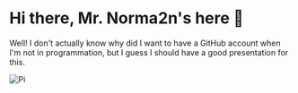 # Hi there, Mr. Norma2n's here 👋

Well! I don't actually know why did I want to have a GitHub account when I'm not in programmation, but I guess I should have a good presentation for this.

![Pi](https://user-images.githubusercontent.com/82099883/113895594-bdc6ba80-978e-11eb-9194-c2bb4497e97e.gif)
